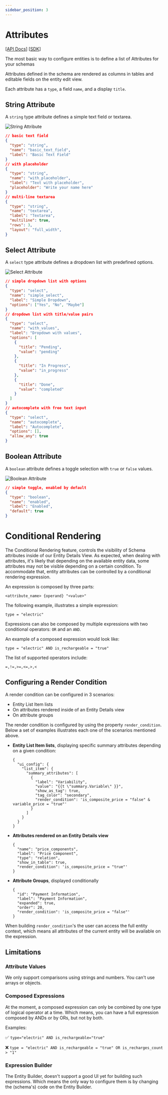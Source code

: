 ```yaml
---
sidebar_position: 3
---
```


# Attributes

[[API Docs](/api/entity/#tag/Schemas)]
[[SDK](https://www.npmjs.com/package/@epilot/entity-client)]

The most basic way to configure entities is to define a list of Attributes for your schemas

Attributes defined in the schema are rendered as columns in tables and editable fields on the entity edit view.

Each attribute has a `type`, a field `name`, and a display `title`.

## String Attribute

A `string` type attribute defines a simple text field or textarea.

![String Attribute](/img/attribute-string.png)

```json
// basic text field
{
  "type": "string",
  "name": "basic_text_field",
  "label": "Basic Text Field"
}
// with placeholder
{
  "type": "string",
  "name": "with_placeholder",
  "label": "Text with placeholder",
  "placeholder": "Write your name here"
}
// multi-line textarea
{
  "type": "string",
  "name": "textarea",
  "label": "Textarea",
  "multiline": true,
  "rows": 3,
  "layout": "full_width",
}
```

## Select Attribute

A `select` type attribute defines a dropdown list with predefined options.

![Select Attribute](/img/attribute-select.png)

```json
// simple dropdown list with options
{
  "type": "select",
  "name": "simple_select",
  "label": "Simple Dropdown",
  "options": ["Yes", "No", "Maybe"]
}
// dropdown list with title/value pairs
{
  "type": "select",
  "name": "with_values",
  "label": "Dropdown with values",
  "options": [
    {
      "title": "Pending",
      "value": "pending"
    },
    {
      "title": "In Progress",
      "value": "in_progress"
    },
    {
      "title": "Done",
      "value": "completed"
    }
  ]
}
// autocomplete with free text input
{
  "type": "select",
  "name": "autocomplete",
  "label": "Autocomplete",
  "options": [],
  "allow_any": true
}
```

## Boolean Attribute

A `boolean` attribute defines a toggle selection with `true` or `false` values.

![Boolean Attribute](/img/attribute-boolean.png)

```json
// simple toggle, enabled by default
{
  "type": "boolean",
  "name": "enabled",
  "label": "Enabled",
  "default": true
}
```

# Conditional Rendering

The Conditional Rendering feature, controls the visibility of Schema attributes inside of our Entity Details View. As expected, when dealing with attributes, it's likely that depending on the available entity data, some attributes may not be visible depending on a certain condition. To accommodate that, entity attributes can be controlled by a conditional rendering expression. 

An expression is composed by three parts:

```
<attribute_name> {operand} "<value>"
```

The following example, illustrates a simple expression:

```
type = "electric"
```

Expressions can also be composed by multiple expressions with two conditional operators: `OR` and an `AND`.

An example of a composed expression would look like:

```
type = "electric" AND is_rechargeable = "true"
```

The list of supported operators include:

```
=,!=,>=,<=,>,<
```

## Configuring a Render Condition

A render condition can be configured in 3 scenarios:

- Entity List Item lists
- On attributes rendered inside of an Entity Details view
- On attribute groups

The render condition is configured by using the property `render_condition`. Below a set of examples illustrates each one of the scenarios mentioned above.

- **Entity List Item lists**, displaying specific summary attributes depending on a given condition:

  ```
  {
    "ui_config": {
      "list_item": {
        "summary_attributes": [
          {
            "label": "Variability",
            "value": "{{t \"summary.Variable\" }}",
            "show_as_tag": true,
            "tag_color": "secondary",
            "render_condition": 'is_composite_price = "false" & variable_price = "true"'
          }
        ]
      }
    }
  }
  ```
  
- **Attributes rendered on an Entity Details view**

  ```
  {
    "name": "price_components",
    "label": "Price Component",
    "type": "relation",
    "show_in_table": true,
    "render_condition": 'is_composite_price = "true"'
  }  
  ```

- **Attribute Groups**, displayed conditionally

  ```
  {
    "id": "Payment Information",
    "label": "Payment Information",
    "expanded": true,
    "order": 20,
    "render_condition": 'is_composite_price = "false"'
  }
  ```
  
When building `render_condition`'s the user can access the full entity context, which means all attributes of the current entity will be available on the expression.

## Limitations

### Attribute Values

We only support comparisons using strings and numbers. You can't use arrays or objects.

### Composed Expressions

At the moment, a composed expression can only be combined by one type of logical operator at a time. Which means, you can have a full expression composed by ANDs or by ORs, but not by both.

Examples:

✅ `type="electric" AND is_rechargeable="true"`

❌ `type = "electric" AND is_rechargeable = "true" OR is_recharges_count > "1"`

### Expression Builder

The Entity Builder, doesn't support a good UI yet for building such expressions. Which means the only way to configure them is by changing the (schema's) code on the Entity Builder.
